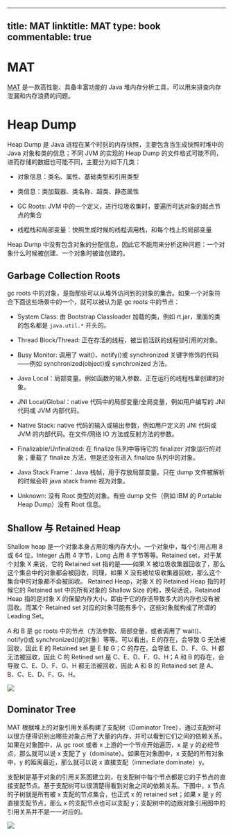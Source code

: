
---
title: MAT
linktitle: MAT
type: book
commentable: true
---

# MAT

[MAT](https://www.eclipse.org/mat/) 是一款高性能、具备丰富功能的 Java 堆内存分析工具，可以用来排查内存泄漏和内存浪费的问题。

# Heap Dump

Heap Dump 是 Java 进程在某个时刻的内存快照，主要包含当生成快照时堆中的 Java 对象和类的信息；不同 JVM 的实现的 Heap Dump 的文件格式可能不同，进而存储的数据也可能不同，主要分为如下几类：

- 对象信息：类名、属性、基础类型和引用类型

- 类信息：类加载器、类名称、超类、静态属性

- GC Roots: JVM 中的一个定义，进行垃圾收集时，要遍历可达对象的起点节点的集合

- 线程栈和局部变量：快照生成时候的线程调用栈，和每个栈上的局部变量

Heap Dump 中没有包含对象的分配信息，因此它不能用来分析这种问题：一个对象什么时候被创建、一个对象时被谁创建的。

## Garbage Collection Roots

gc roots 中的对象，是指那些可以从堆外访问到的对象的集合。如果一个对象符合下面这些场景中的一个，就可以被认为是 gc roots 中的节点：

- System Class: 由 Bootstrap Classloader 加载的类，例如 rt.jar，里面的类的包名都是 `java.util.*` 开头的。

* Thread Block/Thread: 正在存活的线程，被当前活跃的线程锁引用的对象。

* Busy Monitor: 调用了 wait()、notify()或 synchronized 关键字修饰的代码——例如 synchronized(object)或 synchronized 方法。

- Java Local：局部变量。例如函数的输入参数、正在运行的线程栈里创建的对象。

- JNI Local/Global：native 代码中的局部变量/全局变量，例如用户编写的 JNI 代码或 JVM 内部代码。

- Native Stack: native 代码的输入或输出参数，例如用户定义的 JNI 代码或 JVM 的内部代码。在文件/网络 IO 方法或反射方法的参数。

- Finalizable/Unfinalized: 在 finalize 队列中等待它的 finalizer 对象运行的对象；重载了 finalize 方法，但是还没有进入 finalize 队列中的对象。

- Java Stack Frame：Java 栈帧，用于存放局部变量。只在 dump 文件被解析的时候会将 java stack frame 视为对象。

- Unknown: 没有 Root 类型的对象。有些 dump 文件（例如 IBM 的 Portable Heap Dump）没有 Root 信息。

## Shallow 与 Retained Heap

Shallow heap 是一个对象本身占用的堆内存大小。一个对象中，每个引用占用 8 或 64 位，Integer 占用 4 字节，Long 占用 8 字节等等。Retained set，对于某个对象 X 来说，它的 Retained set 指的是——如果 X 被垃圾收集器回收了，那么这个集合中的对象都会被回收，同理，如果 X 没有被垃圾收集器回收，那么这个集合中的对象都不会被回收。
Retained Heap，对象 X 的 Retained Heap 指的时候它的 Retained set 中的所有对象的 Shallow Size 的和，换句话说，Retained Heap 指的是对象 X 的保留内存大小，即由于它的存活导致多大的内存也没有被回收。而某个 Retained set 对应的对象可能有多个，这些对象就构成了所谓的 Leading Set。

A 和 B 是 gc roots 中的节点（方法参数、局部变量，或者调用了 wait()、notify()或 synchronized()的对象）等等。可以看出，E 的存在，会导致 G 无法被回收，因此 E 的 Retained set 是 E 和 G；C 的存在，会导致 E、D、F、G、H 都无法被回收，因此 C 的 Retined set 是 C、E、D、F、G、H；A 和 B 的存在，会导致 C、E、D、F、G、H 都无法被回收，因此 A 和 B 的 Retained set 是 A、B、C、E、D、F、G、H。

![](https://mmbiz.qpic.cn/mmbiz_png/4AG6tic68AGaP8ElL7YbHfYIXWkQotTX1KwPnRCacrYXPFtdA5HEMn8WeYWHGljgT5de60ctsVK6cPuuaasTZaA/640?wx_fmt=png&tp=webp&wxfrom=5&wx_lazy=1&wx_co=1)

## Dominator Tree

MAT 根据堆上的对象引用关系构建了支配树（Dominator Tree），通过支配树可以很方便得识别出哪些对象占用了大量的内存，并可以看到它们之间的依赖关系。如果在对象图中，从 gc root 或者 x 上游的一个节点开始遍历，x 是 y 的必经节点，那么就可以说 x 支配了 y（dominate）。如果在对象图中，x 支配的所有对象中，y 的距离最近，那么就可以说 x 直接支配（immediate dominate）y。

支配树是基于对象的引用关系图建立的，在支配树中每个节点都是它的子节点的直接支配节点。基于支配树可以很清楚得看到对象之间的依赖关系。下图中，x 节点的子树就是所有被 x 支配的节点集合，也正式 x 的 retained set；如果 x 是 y 的直接支配节点，那么 x 的支配节点也可以支配 y；支配树中的边跟对象引用图中的引用关系并不是一一对应的。

![](https://mmbiz.qpic.cn/mmbiz_png/4AG6tic68AGaP8ElL7YbHfYIXWkQotTX1aibXxeugr62WkInfljcOB1BuzXzYXcWc0q7HBicicib7wn1bKagkBib8TQw/640?wx_fmt=png&tp=webp&wxfrom=5&wx_lazy=1&wx_co=1)

    